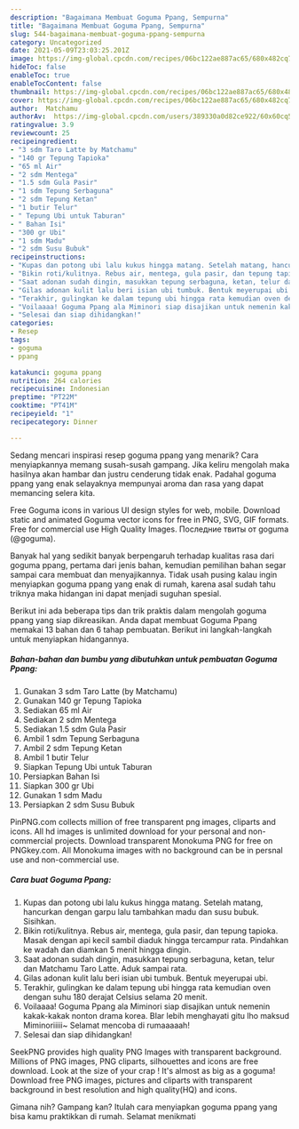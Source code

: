 ```yaml
---
description: "Bagaimana Membuat Goguma Ppang, Sempurna"
title: "Bagaimana Membuat Goguma Ppang, Sempurna"
slug: 544-bagaimana-membuat-goguma-ppang-sempurna
category: Uncategorized
date: 2021-05-09T23:03:25.201Z
image: https://img-global.cpcdn.com/recipes/06bc122ae887ac65/680x482cq70/goguma-ppang-foto-resep-utama.jpg
hideToc: false
enableToc: true
enableTocContent: false
thumbnail: https://img-global.cpcdn.com/recipes/06bc122ae887ac65/680x482cq70/goguma-ppang-foto-resep-utama.jpg
cover: https://img-global.cpcdn.com/recipes/06bc122ae887ac65/680x482cq70/goguma-ppang-foto-resep-utama.jpg
author:  Matchamu
authorAv:  https://img-global.cpcdn.com/users/389330a0d82ce922/60x60cq50/avatar.jpg
ratingvalue: 3.9
reviewcount: 25
recipeingredient:
- "3 sdm Taro Latte by Matchamu"
- "140 gr Tepung Tapioka"
- "65 ml Air"
- "2 sdm Mentega"
- "1.5 sdm Gula Pasir"
- "1 sdm Tepung Serbaguna"
- "2 sdm Tepung Ketan"
- "1 butir Telur"
- " Tepung Ubi untuk Taburan"
- " Bahan Isi"
- "300 gr Ubi"
- "1 sdm Madu"
- "2 sdm Susu Bubuk"
recipeinstructions:
- "Kupas dan potong ubi lalu kukus hingga matang. Setelah matang, hancurkan dengan garpu lalu tambahkan madu dan susu bubuk. Sisihkan."
- "Bikin roti/kulitnya. Rebus air, mentega, gula pasir, dan tepung tapioka. Masak dengan api kecil sambil diaduk hingga tercampur rata. Pindahkan ke wadah dan diamkan 5 menit hingga dingin."
- "Saat adonan sudah dingin, masukkan tepung serbaguna, ketan, telur dan Matchamu Taro Latte. Aduk sampai rata."
- "Gilas adonan kulit lalu beri isian ubi tumbuk. Bentuk meyerupai ubi."
- "Terakhir, gulingkan ke dalam tepung ubi hingga rata kemudian oven dengan suhu 180 derajat Celsius selama 20 menit."
- "Voilaaaa! Goguma Ppang ala Miminori siap disajikan untuk nemenin kakak-kakak nonton drama korea. BIar lebih menghayati gitu lho maksud Miminoriiiii~ Selamat mencoba di rumaaaaah!"
- "Selesai dan siap dihidangkan!"
categories:
- Resep
tags:
- goguma
- ppang

katakunci: goguma ppang 
nutrition: 264 calories
recipecuisine: Indonesian
preptime: "PT22M"
cooktime: "PT41M"
recipeyield: "1"
recipecategory: Dinner

---
```



Sedang mencari inspirasi resep goguma ppang yang menarik? Cara menyiapkannya memang susah-susah gampang. Jika keliru mengolah maka hasilnya akan hambar dan justru cenderung tidak enak. Padahal goguma ppang yang enak selayaknya mempunyai aroma dan rasa yang dapat memancing selera kita.


Free Goguma icons in various UI design styles for web, mobile. Download static and animated Goguma vector icons for free in PNG, SVG, GIF formats. Free for commercial use High Quality Images. Последние твиты от goguma (@goguma).

Banyak hal yang sedikit banyak berpengaruh terhadap kualitas rasa dari goguma ppang, pertama dari jenis bahan, kemudian pemilihan bahan segar sampai cara membuat dan menyajikannya. Tidak usah pusing kalau ingin menyiapkan goguma ppang yang enak di rumah, karena asal sudah tahu triknya maka hidangan ini dapat menjadi suguhan spesial.


Berikut ini ada beberapa tips dan trik praktis dalam mengolah goguma ppang yang siap dikreasikan. Anda dapat membuat Goguma Ppang memakai 13 bahan dan 6 tahap pembuatan. Berikut ini langkah-langkah untuk menyiapkan hidangannya.

<!--inarticleads1-->

##### Bahan-bahan dan bumbu yang dibutuhkan untuk pembuatan Goguma Ppang:

1. Gunakan 3 sdm Taro Latte (by Matchamu)
1. Gunakan 140 gr Tepung Tapioka
1. Sediakan 65 ml Air
1. Sediakan 2 sdm Mentega
1. Sediakan 1.5 sdm Gula Pasir
1. Ambil 1 sdm Tepung Serbaguna
1. Ambil 2 sdm Tepung Ketan
1. Ambil 1 butir Telur
1. Siapkan  Tepung Ubi untuk Taburan
1. Persiapkan  Bahan Isi
1. Siapkan 300 gr Ubi
1. Gunakan 1 sdm Madu
1. Persiapkan 2 sdm Susu Bubuk


PinPNG.com collects million of free transparent png images, cliparts and icons. All hd images is unlimited download for your personal and non-commercial projects. Download transparent Monokuma PNG for free on PNGkey.com. All Monokuma images with no background can be in persnal use and non-commercial use. 

<!--inarticleads2-->

##### Cara buat Goguma Ppang:

1. Kupas dan potong ubi lalu kukus hingga matang. Setelah matang, hancurkan dengan garpu lalu tambahkan madu dan susu bubuk. Sisihkan.
1. Bikin roti/kulitnya. Rebus air, mentega, gula pasir, dan tepung tapioka. Masak dengan api kecil sambil diaduk hingga tercampur rata. Pindahkan ke wadah dan diamkan 5 menit hingga dingin.
1. Saat adonan sudah dingin, masukkan tepung serbaguna, ketan, telur dan Matchamu Taro Latte. Aduk sampai rata.
1. Gilas adonan kulit lalu beri isian ubi tumbuk. Bentuk meyerupai ubi.
1. Terakhir, gulingkan ke dalam tepung ubi hingga rata kemudian oven dengan suhu 180 derajat Celsius selama 20 menit.
1. Voilaaaa! Goguma Ppang ala Miminori siap disajikan untuk nemenin kakak-kakak nonton drama korea. BIar lebih menghayati gitu lho maksud Miminoriiiii~ Selamat mencoba di rumaaaaah!
1. Selesai dan siap dihidangkan!

SeekPNG provides high quality PNG Images with transparent background. Millions of PNG images, PNG cliparts, silhouettes and icons are free download. Look at the size of your crap ! It&#39;s almost as big as a goguma! Download free PNG images, pictures and cliparts with transparent background in best resolution and high quality(HQ) and icons. 

Gimana nih? Gampang kan? Itulah cara menyiapkan goguma ppang yang bisa kamu praktikkan di rumah. Selamat menikmati
